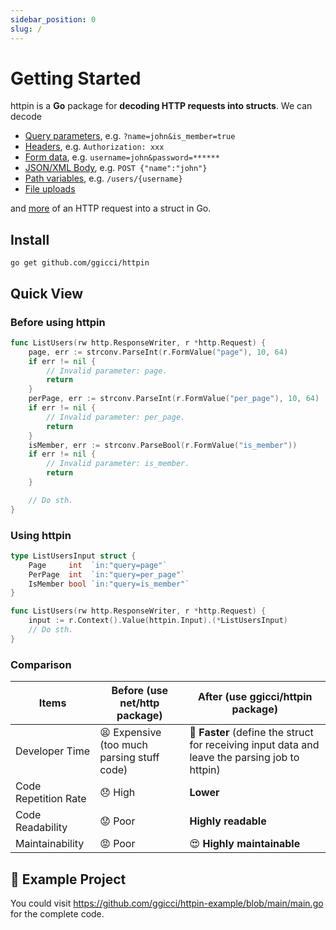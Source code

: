 ```yaml
---
sidebar_position: 0
slug: /
---
```


# Getting Started

httpin is a **Go** package for **decoding HTTP requests into structs**. We can decode

- [Query parameters](/directives/query), e.g. `?name=john&is_member=true`
- [Headers](/directives/header), e.g. `Authorization: xxx`
- [Form data](/directives/form), e.g. `username=john&password=******`
- [JSON/XML Body](/directives/body), e.g. `POST {"name":"john"}`
- [Path variables](/directives/path), e.g. `/users/{username}`
- [File uploads](/advanced/upload-files)

and [more](/directives/custom) of an HTTP request into a struct in Go.

## Install

```shell
go get github.com/ggicci/httpin
```

## Quick View

### Before using httpin

```go
func ListUsers(rw http.ResponseWriter, r *http.Request) {
	page, err := strconv.ParseInt(r.FormValue("page"), 10, 64)
	if err != nil {
		// Invalid parameter: page.
		return
	}
	perPage, err := strconv.ParseInt(r.FormValue("per_page"), 10, 64)
	if err != nil {
		// Invalid parameter: per_page.
		return
	}
	isMember, err := strconv.ParseBool(r.FormValue("is_member"))
	if err != nil {
		// Invalid parameter: is_member.
		return
	}

	// Do sth.
}
```

### Using httpin

```go
type ListUsersInput struct {
	Page     int  `in:"query=page"`
	PerPage  int  `in:"query=per_page"`
	IsMember bool `in:"query=is_member"`
}

func ListUsers(rw http.ResponseWriter, r *http.Request) {
	input := r.Context().Value(httpin.Input).(*ListUsersInput)
	// Do sth.
}
```

### Comparison

| Items                | Before (use net/http package)              | After (use ggicci/httpin package)                                                              |
| -------------------- | ------------------------------------------ | ---------------------------------------------------------------------------------------------- |
| Developer Time       | 😫 Expensive (too much parsing stuff code) | 🚀 **Faster** (define the struct for receiving input data and leave the parsing job to httpin) |
| Code Repetition Rate | 😞 High                                    | **Lower**                                                                                      |
| Code Readability     | 😟 Poor                                    | **Highly readable**                                                                            |
| Maintainability      | 😡 Poor                                    | 😍 **Highly maintainable**                                                                     |

## 🌟 Example Project

You could visit https://github.com/ggicci/httpin-example/blob/main/main.go for the complete code.
